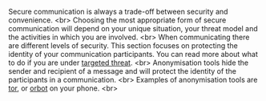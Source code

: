 
Secure communication is always a trade-off between security and convenience. 
&lt;br&gt;
Choosing the most appropriate form of secure communication will depend on your unique situation, your threat model and the activities in which you are involved.
&lt;br&gt;
When communicating there are different levels of security. This section focuses on protecting the identity of your communication participants. You can read more about what to do if you are under [targeted threat](5-learn-targeted.md).
&lt;br&gt;
Anonymisation tools hide the sender and recipient of a message and will protect the identity of the participants in a communication.
&lt;br&gt;
Examples of anonymisation tools are [tor](en/topics/tool-4-tor/0-getting-started/index.md), or [orbot](en/topics/tool-5-orbot/0-getting-started/index.md) on your phone.
&lt;br&gt;
